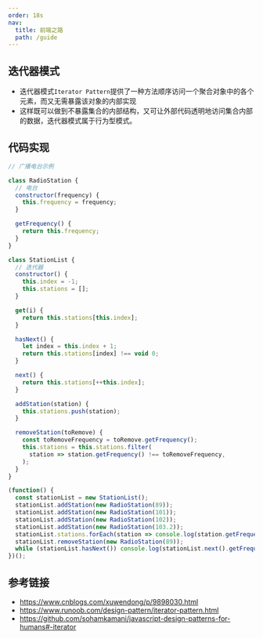 ```yaml
---
order: 18s
nav:
  title: 前端之路
  path: /guide
---
```


## 迭代器模式

- 迭代器模式`Iterator Pattern`提供了一种方法顺序访问一个聚合对象中的各个元素，而又无需暴露该对象的内部实现
- 这样既可以做到不暴露集合的内部结构，又可让外部代码透明地访问集合内部的数据，迭代器模式属于行为型模式。

## 代码实现

```js
// 广播电台示例

class RadioStation {
  // 电台
  constructor(frequency) {
    this.frequency = frequency;
  }

  getFrequency() {
    return this.frequency;
  }
}

class StationList {
  // 迭代器
  constructor() {
    this.index = -1;
    this.stations = [];
  }

  get(i) {
    return this.stations[this.index];
  }

  hasNext() {
    let index = this.index + 1;
    return this.stations[index] !== void 0;
  }

  next() {
    return this.stations[++this.index];
  }

  addStation(station) {
    this.stations.push(station);
  }

  removeStation(toRemove) {
    const toRemoveFrequency = toRemove.getFrequency();
    this.stations = this.stations.filter(
      station => station.getFrequency() !== toRemoveFrequency,
    );
  }
}

(function() {
  const stationList = new StationList();
  stationList.addStation(new RadioStation(89));
  stationList.addStation(new RadioStation(101));
  stationList.addStation(new RadioStation(102));
  stationList.addStation(new RadioStation(103.2));
  stationList.stations.forEach(station => console.log(station.getFrequency())); // 89 101 102 103.2
  stationList.removeStation(new RadioStation(89));
  while (stationList.hasNext()) console.log(stationList.next().getFrequency()); // 101 102 103.2
})();
```

## 参考链接

- https://www.cnblogs.com/xuwendong/p/9898030.html
- https://www.runoob.com/design-pattern/iterator-pattern.html
- https://github.com/sohamkamani/javascript-design-patterns-for-humans#-iterator
